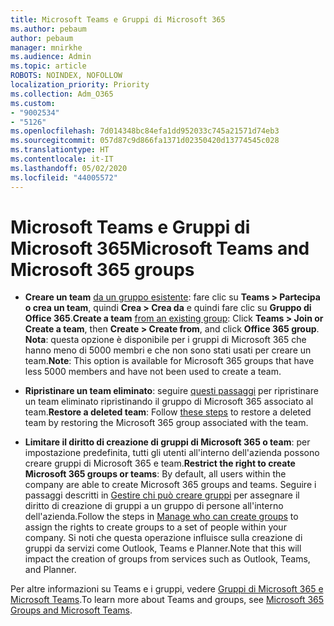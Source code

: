 ```yaml
---
title: Microsoft Teams e Gruppi di Microsoft 365
ms.author: pebaum
author: pebaum
manager: mnirkhe
ms.audience: Admin
ms.topic: article
ROBOTS: NOINDEX, NOFOLLOW
localization_priority: Priority
ms.collection: Adm_O365
ms.custom:
- "9002534"
- "5126"
ms.openlocfilehash: 7d014348bc84efa1dd952033c745a21571d74eb3
ms.sourcegitcommit: 057d87c9d866fa1371d02350420d13774545c028
ms.translationtype: HT
ms.contentlocale: it-IT
ms.lasthandoff: 05/02/2020
ms.locfileid: "44005572"
---
```

# <a name="microsoft-teams-and-microsoft-365-groups"></a><span data-ttu-id="f49e8-102">Microsoft Teams e Gruppi di Microsoft 365</span><span class="sxs-lookup"><span data-stu-id="f49e8-102">Microsoft Teams and Microsoft 365 groups</span></span>

- <span data-ttu-id="f49e8-103">**Creare un team** [da un gruppo esistente](https://support.microsoft.com/it-IT/office/create-a-team-from-an-existing-group-24ec428e-40d7-4a1a-ab87-29be7d145865): fare clic su **Teams > Partecipa o crea un team**, quindi **Crea > Crea da** e quindi fare clic su **Gruppo di Office 365**.</span><span class="sxs-lookup"><span data-stu-id="f49e8-103">**Create a team** [from an existing group](https://support.microsoft.com/it-IT/office/create-a-team-from-an-existing-group-24ec428e-40d7-4a1a-ab87-29be7d145865):  Click **Teams > Join or Create a team**, then **Create  > Create from**, and click **Office 365 group**.</span></span> <span data-ttu-id="f49e8-104">**Nota**: questa opzione è disponibile per i gruppi di Microsoft 365 che hanno meno di 5000 membri e che non sono stati usati per creare un team.</span><span class="sxs-lookup"><span data-stu-id="f49e8-104">**Note**: This option is available for Microsoft 365 groups that have less 5000 members and have not been used to create a team.</span></span>

- <span data-ttu-id="f49e8-105">**Ripristinare un team eliminato**: seguire [questi passaggi](https://docs.microsoft.com/microsoftteams/archive-or-delete-a-team#restore-a-deleted-team) per ripristinare un team eliminato ripristinando il gruppo di Microsoft 365 associato al team.</span><span class="sxs-lookup"><span data-stu-id="f49e8-105">**Restore a deleted team**: Follow [these steps](https://docs.microsoft.com/microsoftteams/archive-or-delete-a-team#restore-a-deleted-team) to restore a deleted team by restoring the Microsoft 365 group associated with the team.</span></span>

- <span data-ttu-id="f49e8-106">**Limitare il diritto di creazione di gruppi di Microsoft 365 o team**: per impostazione predefinita, tutti gli utenti all'interno dell'azienda possono creare gruppi di Microsoft 365 e team.</span><span class="sxs-lookup"><span data-stu-id="f49e8-106">**Restrict the right to create Microsoft 365 groups or teams**: By default, all users within the company are able to create Microsoft 365 groups and teams.</span></span>  <span data-ttu-id="f49e8-107">Seguire i passaggi descritti in [Gestire chi può creare gruppi](https://support.office.com/article/Manage-who-can-create-Office-365-Groups-4c46c8cb-17d0-44b5-9776-005fced8e618) per assegnare il diritto di creazione di gruppi a un gruppo di persone all'interno dell'azienda.</span><span class="sxs-lookup"><span data-stu-id="f49e8-107">Follow the steps in [Manage who can create groups](https://support.office.com/article/Manage-who-can-create-Office-365-Groups-4c46c8cb-17d0-44b5-9776-005fced8e618) to assign the rights to create groups to a set of people within your company.</span></span> <span data-ttu-id="f49e8-108">Si noti che questa operazione influisce sulla creazione di gruppi da servizi come Outlook, Teams e Planner.</span><span class="sxs-lookup"><span data-stu-id="f49e8-108">Note that this will impact the creation of groups from services such as Outlook, Teams, and Planner.</span></span>

<span data-ttu-id="f49e8-109">Per altre informazioni su Teams e i gruppi, vedere [Gruppi di Microsoft 365 e Microsoft Teams](https://docs.microsoft.com/microsoftteams/office-365-groups).</span><span class="sxs-lookup"><span data-stu-id="f49e8-109">To learn more about Teams and groups, see [Microsoft 365 Groups and Microsoft Teams](https://docs.microsoft.com/microsoftteams/office-365-groups).</span></span>
